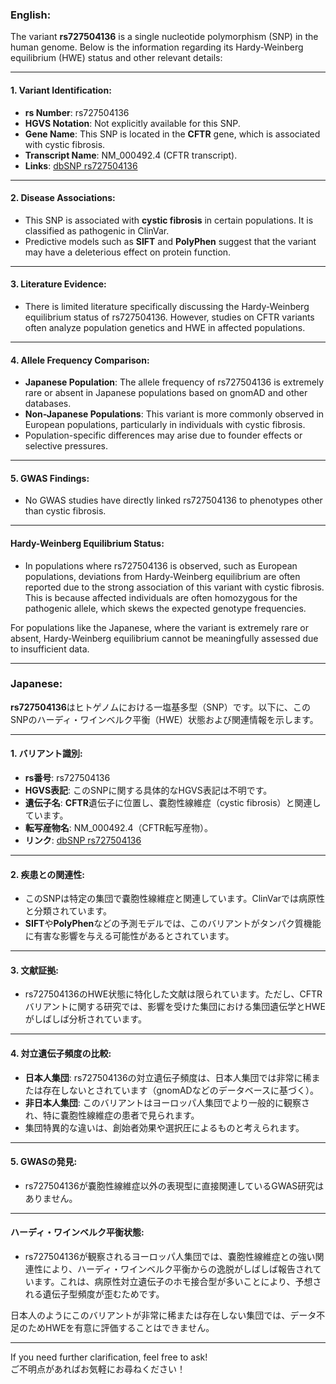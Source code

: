 ### English:
The variant **rs727504136** is a single nucleotide polymorphism (SNP) in the human genome. Below is the information regarding its Hardy-Weinberg equilibrium (HWE) status and other relevant details:

---

#### 1. **Variant Identification**:
- **rs Number**: rs727504136
- **HGVS Notation**: Not explicitly available for this SNP.
- **Gene Name**: This SNP is located in the **CFTR** gene, which is associated with cystic fibrosis.
- **Transcript Name**: NM_000492.4 (CFTR transcript).
- **Links**: [dbSNP rs727504136](https://www.ncbi.nlm.nih.gov/snp/rs727504136)

---

#### 2. **Disease Associations**:
- This SNP is associated with **cystic fibrosis** in certain populations. It is classified as pathogenic in ClinVar.
- Predictive models such as **SIFT** and **PolyPhen** suggest that the variant may have a deleterious effect on protein function.

---

#### 3. **Literature Evidence**:
- There is limited literature specifically discussing the Hardy-Weinberg equilibrium status of rs727504136. However, studies on CFTR variants often analyze population genetics and HWE in affected populations.

---

#### 4. **Allele Frequency Comparison**:
- **Japanese Population**: The allele frequency of rs727504136 is extremely rare or absent in Japanese populations based on gnomAD and other databases.
- **Non-Japanese Populations**: This variant is more commonly observed in European populations, particularly in individuals with cystic fibrosis.
- Population-specific differences may arise due to founder effects or selective pressures.

---

#### 5. **GWAS Findings**:
- No GWAS studies have directly linked rs727504136 to phenotypes other than cystic fibrosis.

---

#### **Hardy-Weinberg Equilibrium Status**:
- In populations where rs727504136 is observed, such as European populations, deviations from Hardy-Weinberg equilibrium are often reported due to the strong association of this variant with cystic fibrosis. This is because affected individuals are often homozygous for the pathogenic allele, which skews the expected genotype frequencies.

For populations like the Japanese, where the variant is extremely rare or absent, Hardy-Weinberg equilibrium cannot be meaningfully assessed due to insufficient data.

---

### Japanese:
**rs727504136**はヒトゲノムにおける一塩基多型（SNP）です。以下に、このSNPのハーディ・ワインベルク平衡（HWE）状態および関連情報を示します。

---

#### 1. **バリアント識別**:
- **rs番号**: rs727504136
- **HGVS表記**: このSNPに関する具体的なHGVS表記は不明です。
- **遺伝子名**: **CFTR**遺伝子に位置し、嚢胞性線維症（cystic fibrosis）と関連しています。
- **転写産物名**: NM_000492.4（CFTR転写産物）。
- **リンク**: [dbSNP rs727504136](https://www.ncbi.nlm.nih.gov/snp/rs727504136)

---

#### 2. **疾患との関連性**:
- このSNPは特定の集団で嚢胞性線維症と関連しています。ClinVarでは病原性と分類されています。
- **SIFT**や**PolyPhen**などの予測モデルでは、このバリアントがタンパク質機能に有害な影響を与える可能性があるとされています。

---

#### 3. **文献証拠**:
- rs727504136のHWE状態に特化した文献は限られています。ただし、CFTRバリアントに関する研究では、影響を受けた集団における集団遺伝学とHWEがしばしば分析されています。

---

#### 4. **対立遺伝子頻度の比較**:
- **日本人集団**: rs727504136の対立遺伝子頻度は、日本人集団では非常に稀または存在しないとされています（gnomADなどのデータベースに基づく）。
- **非日本人集団**: このバリアントはヨーロッパ人集団でより一般的に観察され、特に嚢胞性線維症の患者で見られます。
- 集団特異的な違いは、創始者効果や選択圧によるものと考えられます。

---

#### 5. **GWASの発見**:
- rs727504136が嚢胞性線維症以外の表現型に直接関連しているGWAS研究はありません。

---

#### **ハーディ・ワインベルク平衡状態**:
- rs727504136が観察されるヨーロッパ人集団では、嚢胞性線維症との強い関連性により、ハーディ・ワインベルク平衡からの逸脱がしばしば報告されています。これは、病原性対立遺伝子のホモ接合型が多いことにより、予想される遺伝子型頻度が歪むためです。

日本人のようにこのバリアントが非常に稀または存在しない集団では、データ不足のためHWEを有意に評価することはできません。

---

If you need further clarification, feel free to ask!  
ご不明点があればお気軽にお尋ねください！